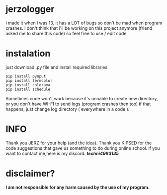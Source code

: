 # jerzologger
i made it when i was 13, it has a LOT of bugs so don't be mad when program crashes. I don't think that i'll be working on this project anymore (friend asked me to share this code) so feel free to use / edit code 

# instalation
just download .py file and install required libraries
``` 
pip install pynput
pip install termcolor
pip install colorama
pip install schedule
```
Sometimes code won't work because it's unnable to create new directory, or you don't have WI-FI to send logs (program crashes then too) if that happens, just change log directory ( everywhere in a code ).

# INFO
Thank you JERZ for your help (and the idea).
Thank you KIPSED for the code suggestions that gave us something to do during online school.
if you want to contact me,here is my discord: ***techni49#3135***

# disclaimer?
**I am not responsible for any harm caused by the use of my program.**
